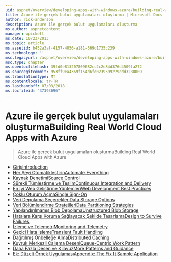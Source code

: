 ```yaml
---
uid: aspnet/overview/developing-apps-with-windows-azure/building-real-world-cloud-apps-with-windows-azure/index
title: Azure ile gerçek bulut uygulamaları oluşturma | Microsoft Docs
author: rick-anderson
description: Azure ile gerçek bulut uygulamaları oluşturma
ms.author: aspnetcontent
manager: wpickett
ms.date: 10/23/2013
ms.topic: article
ms.assetid: b452a3af-4157-4056-a181-569d1735c239
ms.technology: ''
msc.legacyurl: /aspnet/overview/developing-apps-with-windows-azure/building-real-world-cloud-apps-with-windows-azure
msc.type: chapter
ms.openlocfilehash: 39fd0e813207809682cc2c2e84d376d4509fa272
ms.sourcegitcommit: 953ff9ea4369f154d6fd0239599279ddd3280009
ms.translationtype: MT
ms.contentlocale: tr-TR
ms.lasthandoff: 07/03/2018
ms.locfileid: "37393696"
---
```

<a name="building-real-world-cloud-apps-with-azure"></a><span data-ttu-id="09e12-103">Azure ile gerçek bulut uygulamaları oluşturma</span><span class="sxs-lookup"><span data-stu-id="09e12-103">Building Real World Cloud Apps with Azure</span></span>
====================
> <span data-ttu-id="09e12-104">Azure ile gerçek bulut uygulamaları oluşturma</span><span class="sxs-lookup"><span data-stu-id="09e12-104">Building Real World Cloud Apps with Azure</span></span>


- [<span data-ttu-id="09e12-105">Giriş</span><span class="sxs-lookup"><span data-stu-id="09e12-105">Introduction</span></span>](introduction.md)
- [<span data-ttu-id="09e12-106">Her Şeyi Otomatikleştirin</span><span class="sxs-lookup"><span data-stu-id="09e12-106">Automate Everything</span></span>](automate-everything.md)
- [<span data-ttu-id="09e12-107">Kaynak Denetimi</span><span class="sxs-lookup"><span data-stu-id="09e12-107">Source Control</span></span>](source-control.md)
- [<span data-ttu-id="09e12-108">Sürekli Tümleştirme ve Teslim</span><span class="sxs-lookup"><span data-stu-id="09e12-108">Continuous Integration and Delivery</span></span>](continuous-integration-and-continuous-delivery.md)
- [<span data-ttu-id="09e12-109">En İyi Web Geliştirme Yöntemleri</span><span class="sxs-lookup"><span data-stu-id="09e12-109">Web Development Best Practices</span></span>](web-development-best-practices.md)
- [<span data-ttu-id="09e12-110">Çoklu Oturum Açma</span><span class="sxs-lookup"><span data-stu-id="09e12-110">Single Sign-On</span></span>](single-sign-on.md)
- [<span data-ttu-id="09e12-111">Veri Depolama Seçenekleri</span><span class="sxs-lookup"><span data-stu-id="09e12-111">Data Storage Options</span></span>](data-storage-options.md)
- [<span data-ttu-id="09e12-112">Veri Bölümlendirme Stratejileri</span><span class="sxs-lookup"><span data-stu-id="09e12-112">Data Partitioning Strategies</span></span>](data-partitioning-strategies.md)
- [<span data-ttu-id="09e12-113">Yapılandırılmamış Blob Depolama</span><span class="sxs-lookup"><span data-stu-id="09e12-113">Unstructured Blob Storage</span></span>](unstructured-blob-storage.md)
- [<span data-ttu-id="09e12-114">Hatalara Karşı Koruma Sağlayacak Şekilde Tasarlama</span><span class="sxs-lookup"><span data-stu-id="09e12-114">Design to Survive Failures</span></span>](design-to-survive-failures.md)
- [<span data-ttu-id="09e12-115">İzleme ve Telemetri</span><span class="sxs-lookup"><span data-stu-id="09e12-115">Monitoring and Telemetry</span></span>](monitoring-and-telemetry.md)
- [<span data-ttu-id="09e12-116">Geçici Hata İşleme</span><span class="sxs-lookup"><span data-stu-id="09e12-116">Transient Fault Handling</span></span>](transient-fault-handling.md)
- [<span data-ttu-id="09e12-117">Dağıtılmış Önbelleğe Alma</span><span class="sxs-lookup"><span data-stu-id="09e12-117">Distributed Caching</span></span>](distributed-caching.md)
- [<span data-ttu-id="09e12-118">Kuyruk Merkezli Çalışma Deseni</span><span class="sxs-lookup"><span data-stu-id="09e12-118">Queue-Centric Work Pattern</span></span>](queue-centric-work-pattern.md)
- [<span data-ttu-id="09e12-119">Daha Fazla Desen ve Kılavuz</span><span class="sxs-lookup"><span data-stu-id="09e12-119">More Patterns and Guidance</span></span>](more-patterns-and-guidance.md)
- [<span data-ttu-id="09e12-120">Ek: Düzelt Örnek Uygulaması</span><span class="sxs-lookup"><span data-stu-id="09e12-120">Appendix: The Fix It Sample Application</span></span>](the-fix-it-sample-application.md)
